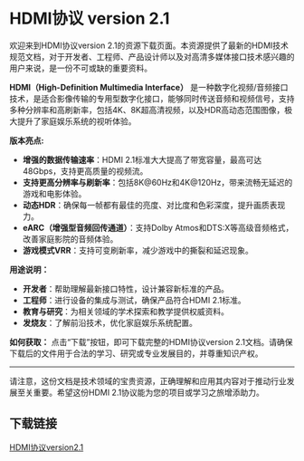 # HDMI协议 version 2.1

欢迎来到HDMI协议version 2.1的资源下载页面。本资源提供了最新的HDMI技术规范文档，对于开发者、工程师、产品设计师以及对高清多媒体接口技术感兴趣的用户来说，是一份不可或缺的重要资料。

**HDMI（High-Definition Multimedia Interface）** 是一种数字化视频/音频接口技术，是适合影像传输的专用型数字化接口，能够同时传送音频和视频信号，支持多种分辨率和高刷新率，包括4K、8K超高清视频，以及HDR高动态范围图像，极大提升了家庭娱乐系统的视听体验。

**版本亮点:**
- **增强的数据传输速率**：HDMI 2.1标准大大提高了带宽容量，最高可达48Gbps，支持更高质量的视频流。
- **支持更高分辨率与刷新率**：包括8K@60Hz和4K@120Hz，带来流畅无延迟的游戏和电影体验。
- **动态HDR**：确保每一帧都有最佳的亮度、对比度和色彩深度，提升画质表现力。
- **eARC（增强型音频回传通道）**：支持Dolby Atmos和DTS:X等高级音频格式，改善家庭影院的音频体验。
- **游戏模式VRR**：支持可变刷新率，减少游戏中的撕裂和延迟现象。

**用途说明：**
- **开发者**：帮助理解最新接口特性，设计兼容新标准的产品。
- **工程师**：进行设备的集成与测试，确保产品符合HDMI 2.1标准。
- **教育与研究**：为相关领域的学术探索和教学提供权威资料。
- **发烧友**：了解前沿技术，优化家庭娱乐系统配置。

**如何获取：**
点击“下载”按钮，即可下载完整的HDMI协议version 2.1文档。请确保下载后的文件用于合法的学习、研究或专业发展目的，并尊重知识产权。

---

请注意，这份文档是技术领域的宝贵资源，正确理解和应用其内容对于推动行业发展至关重要。希望这份HDMI 2.1协议能为您的项目或学习之旅增添助力。

## 下载链接

[HDMI协议version2.1](https://pan.quark.cn/s/0612eba8a63a)
